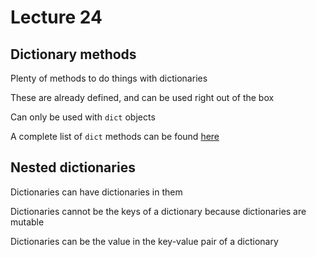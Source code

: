 # Lecture 24

## Dictionary methods

Plenty of methods to do things with dictionaries

These are already defined, and can be used right out of the box

Can only be used with `dict` objects

A complete list of `dict` methods can be found [here](https://www.w3schools.com/python/python_ref_dictionary.asp)

## Nested dictionaries

Dictionaries can have dictionaries in them

Dictionaries cannot be the keys of a dictionary because dictionaries are mutable

Dictionaries can be the value in the key-value pair of a dictionary

